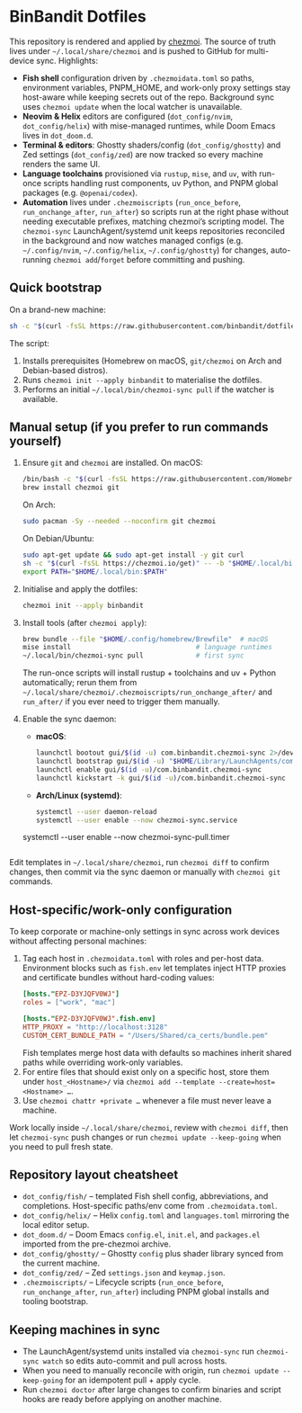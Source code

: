 # BinBandit Dotfiles

This repository is rendered and applied by [chezmoi](https://www.chezmoi.io/). The source of truth lives under `~/.local/share/chezmoi` and is pushed to GitHub for multi-device sync. Highlights:

- **Fish shell** configuration driven by `.chezmoidata.toml` so paths, environment variables, PNPM_HOME, and work-only proxy settings stay host-aware while keeping secrets out of the repo. Background sync uses `chezmoi update` when the local watcher is unavailable.
- **Neovim & Helix** editors are configured (`dot_config/nvim`, `dot_config/helix`) with mise-managed runtimes, while Doom Emacs lives in `dot_doom.d`.
- **Terminal & editors**: Ghostty shaders/config (`dot_config/ghostty`) and Zed settings (`dot_config/zed`) are now tracked so every machine renders the same UI.
- **Language toolchains** provisioned via `rustup`, `mise`, and `uv`, with run-once scripts handling rust components, uv Python, and PNPM global packages (e.g. `@openai/codex`).
- **Automation** lives under `.chezmoiscripts` (`run_once_before`, `run_onchange_after`, `run_after`) so scripts run at the right phase without needing executable prefixes, matching chezmoi’s scripting model. The `chezmoi-sync` LaunchAgent/systemd unit keeps repositories reconciled in the background and now watches managed configs (e.g. `~/.config/nvim`, `~/.config/helix`, `~/.config/ghostty`) for changes, auto-running `chezmoi add`/`forget` before committing and pushing.

## Quick bootstrap

On a brand-new machine:

```bash
sh -c "$(curl -fsSL https://raw.githubusercontent.com/binbandit/dotfiles/main/scripts/bootstrap.sh)"
```

The script:

1. Installs prerequisites (Homebrew on macOS, `git/chezmoi` on Arch and Debian-based distros).
2. Runs `chezmoi init --apply binbandit` to materialise the dotfiles.
3. Performs an initial `~/.local/bin/chezmoi-sync pull` if the watcher is available.

## Manual setup (if you prefer to run commands yourself)

1. Ensure `git` and `chezmoi` are installed. On macOS:
   ```bash
   /bin/bash -c "$(curl -fsSL https://raw.githubusercontent.com/Homebrew/install/HEAD/install.sh)"
   brew install chezmoi git
   ```
   On Arch:
   ```bash
   sudo pacman -Sy --needed --noconfirm git chezmoi
   ```
   On Debian/Ubuntu:
   ```bash
   sudo apt-get update && sudo apt-get install -y git curl
   sh -c "$(curl -fsSL https://chezmoi.io/get)" -- -b "$HOME/.local/bin"
   export PATH="$HOME/.local/bin:$PATH"
   ```

2. Initialise and apply the dotfiles:
   ```bash
   chezmoi init --apply binbandit
   ```

3. Install tools (after `chezmoi apply`):
   ```bash
   brew bundle --file "$HOME/.config/homebrew/Brewfile"  # macOS
   mise install                               # language runtimes
   ~/.local/bin/chezmoi-sync pull             # first sync
   ```
   The run-once scripts will install rustup + toolchains and uv + Python automatically; rerun them from `~/.local/share/chezmoi/.chezmoiscripts/run_onchange_after/` and `run_after/` if you ever need to trigger them manually.

4. Enable the sync daemon:
   - **macOS**:
     ```bash
     launchctl bootout gui/$(id -u) com.binbandit.chezmoi-sync 2>/dev/null || true
     launchctl bootstrap gui/$(id -u) "$HOME/Library/LaunchAgents/com.binbandit.chezmoi-sync.plist"
     launchctl enable gui/$(id -u)/com.binbandit.chezmoi-sync
     launchctl kickstart -k gui/$(id -u)/com.binbandit.chezmoi-sync
     ```
   - **Arch/Linux (systemd)**:
     ```bash
     systemctl --user daemon-reload
     systemctl --user enable --now chezmoi-sync.service
   systemctl --user enable --now chezmoi-sync-pull.timer
    ```

Edit templates in `~/.local/share/chezmoi`, run `chezmoi diff` to confirm changes, then commit via the sync daemon or manually with `chezmoi git` commands.

## Host-specific/work-only configuration

To keep corporate or machine-only settings in sync across work devices without affecting personal machines:

1. Tag each host in `.chezmoidata.toml` with roles and per-host data. Environment blocks such as `fish.env` let templates inject HTTP proxies and certificate bundles without hard-coding values:
   ```toml
   [hosts."EPZ-D3YJQFV0WJ"]
   roles = ["work", "mac"]

   [hosts."EPZ-D3YJQFV0WJ".fish.env]
   HTTP_PROXY = "http://localhost:3128"
   CUSTOM_CERT_BUNDLE_PATH = "/Users/Shared/ca_certs/bundle.pem"
   ```
   Fish templates merge host data with defaults so machines inherit shared paths while overriding work-only variables.
2. For entire files that should exist only on a specific host, store them under `host_<Hostname>/` via `chezmoi add --template --create=host=<Hostname> …`.
3. Use `chezmoi chattr +private …` whenever a file must never leave a machine.

Work locally inside `~/.local/share/chezmoi`, review with `chezmoi diff`, then let `chezmoi-sync` push changes or run `chezmoi update --keep-going` when you need to pull fresh state.

## Repository layout cheatsheet

- `dot_config/fish/` – templated Fish shell config, abbreviations, and completions. Host-specific paths/env come from `.chezmoidata.toml`.
- `dot_config/helix/` – Helix `config.toml` and `languages.toml` mirroring the local editor setup.
- `dot_doom.d/` – Doom Emacs `config.el`, `init.el`, and `packages.el` imported from the pre-chezmoi archive.
- `dot_config/ghostty/` – Ghostty `config` plus shader library synced from the current machine.
- `dot_config/zed/` – Zed `settings.json` and `keymap.json`.
- `.chezmoiscripts/` – Lifecycle scripts (`run_once_before`, `run_onchange_after`, `run_after`) including PNPM global installs and tooling bootstrap.

## Keeping machines in sync

- The LaunchAgent/systemd units installed via `chezmoi-sync` run `chezmoi-sync watch` so edits auto-commit and pull across hosts.
- When you need to manually reconcile with origin, run `chezmoi update --keep-going` for an idempotent pull + apply cycle.
- Run `chezmoi doctor` after large changes to confirm binaries and script hooks are ready before applying on another machine.

